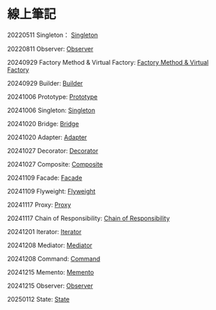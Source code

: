 # 線上筆記

20220511 Singleton： [Singleton](https://hackmd.io/qYBURa0zQDO39eVSBfkKaw?view)

20220811 Observer:  [Observer](https://hackmd.io/WF3fmPmDSYKuV5ka230HFw?fbclid=IwAR00k8ElzKmIM8eSrKyCtps2m_Ak524tNQon7DxaEosDmnMc7CwXF93_yj4)

20240929 Factory Method & Virtual Factory: [Factory Method & Virtual Factory](https://hackmd.io/@SeanSunGGininder/r1-JiU8A0)

20240929 Builder: [Builder](https://hackmd.io/@WeiBanana/BJsU7Sb0R?fbclid=IwY2xjawFl93FleHRuA2FlbQIxMAABHRYrJuLg87ZGFUbgi4Kf4AJTsiyl7UoXwNwM8eRqSvF7_Sn6qPip1adZlg_aem_b1hvSkLKGGtjhn0kHtLFxA)

20241006 Prototype: [Prototype](https://hackmd.io/@LinTsungHsun/rJA6Vn0RA?fbclid=IwY2xjawFvNMZleHRuA2FlbQIxMAABHb_DVRQOBoxQo1_LMC0yXdcXORjm6hyaQwd8ihtVqcFoMP_wTjI8ILpNyg_aem_yqOBbRWFlN8e23oOijEWhg)

20241006 Singleton: [Singleton](https://hackmd.io/MJGK9ElxTNKroey2oaOzxA?both)

20241020 Bridge: [Bridge](https://hackmd.io/@SeanSunGGininder/BJCIVA1xkx?fbclid=IwY2xjawGBjNhleHRuA2FlbQIxMAABHaO_x5p7a3gzRY57_btrJYw3LSnixIPPVjAkKKs8biUx34SJkUV9qO6g3g_aem_eCFWB3nSmv005Ke6roiWaA)

20241020 Adapter: [Adapter](https://hackmd.io/@WJH0g87cQq-Gn3b_VB0joA/Bkfo7jZekg?fbclid=IwY2xjawGBjNpleHRuA2FlbQIxMAABHZ5dYMiSa5xXaazCnjfaovXvVpQ2qao_CccBtmoN33vs9RG0Iqo4_63l3w_aem_f5dydKVnWgVR9o8AGs4WZg)

20241027 Decorator: [Decorator](https://hackmd.io/@GRqzLUyXR6Sv7e_fcP_Msw/Syf3U8seJe?fbclid=IwY2xjawGK1EVleHRuA2FlbQIxMAABHdfEabhglpyeL-AwZEJaN7Kp7zR7_nRwlBo-vTuVo1W5m4WPM_dmLRry9g_aem_YtKSjog4s_VskXzrUYssEg#AOPAspect-oriented-programming)

20241027 Composite: [Composite](https://hackmd.io/@WeiBanana/ByFEUeBx1g?fbclid=IwY2xjawGK2dVleHRuA2FlbQIxMAABHT1TSEKAKkrZpeSBecoSXLgbmgoCbrZL_qoWWTIJVfAj3RgyL47uuqVUvw_aem_Ny8ZxtaFmQaJuLQ0Dd5ysw)

20241109 Facade: [Facade](https://hackmd.io/UyBTQJHaQx-xksJzkd4lEw?view)

20241109 Flyweight: [Flyweight](https://hackmd.io/yalSe-StRRmTSvGn4tqLew?view)

20241117 Proxy: [Proxy](https://hackmd.io/@WJH0g87cQq-Gn3b_VB0joA/S1GfvRLGke?fbclid=IwZXh0bgNhZW0CMTAAAR27-EOY1F_yoPBvPLHsLIPTb-8g0jMC2W7EauTQ-ELGaKRuRG6eQFoAicE_aem_wAxUBXHDYzfoCCivOv53AA)

20241117 Chain of Responsibility: [Chain of Responsibility](https://hackmd.io/@SeanSunGGininder/rJ8rMOUz1g?fbclid=IwZXh0bgNhZW0CMTAAAR3UqEqwjZE6yKcWZOxMe862zb0bANZS6vmASP5TCzZn8Y1jE4EbjqqNDNw_aem_7Qn09EzCgetCcC0jGAOYzA)

20241201 Iterator: [Iterator](https://hackmd.io/@YuLin1226/H15DBruXJl)

20241208 Mediator: [Mediator](https://hackmd.io/@GRqzLUyXR6Sv7e_fcP_Msw/S1b7Mtnm1e?fbclid=IwY2xjawHCI8RleHRuA2FlbQIxMAABHVnPbpmK9UFdhETc-PJV5q5VGImvswKA7qFXKt7gbvITht6vU6pfZEYa6A_aem_hKKoID4pAvVpONHY2ikiEQ)

20241208 Command: [Command](https://hackmd.io/@WeiBanana/HkXgfMwz1l)

20241215 Memento: [Memento](https://hackmd.io/@LinTsungHsun/SJ3v5bOEkx?fbclid=IwY2xjawHLc59leHRuA2FlbQIxMAABHXun2zOStoza72NAJX2UKgRkQBlVqb6XxoQPm8i0FvwpAqlpnrWpCTAxPA_aem_HrwJeuVTUX8ZXUX_LgDKMw)

20241215 Observer: [Observer](https://hackmd.io/@SeanSunGGininder/rk1fbbjEkl?fbclid=IwY2xjawHLc7dleHRuA2FlbQIxMAABHc92CjMHdvMVb11OJtRT6EKWnjHIOAlROCwFWQCv7leoFddqpkMYZloBGw_aem_A_uKYPOk2WmguTohHTR_JA)

20250112 State: [State](https://hackmd.io/OXWmq2PpSlKM3Dqz4-YjAA)
